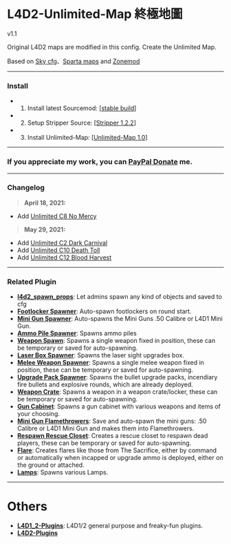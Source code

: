 # L4D2-Unlimited-Map 終極地圖
v1.1

Original L4D2 maps are modified in this config. Create the Unlimited Map.

Based on [Sky cfg](https://github.com/Attano/Sky)、[Sparta maps](https://forums.alliedmods.net/showthread.php?p=2670634) and [Zonemod](https://github.com/SirPlease/L4D2-Competitive-Rework/tree/master/cfg/stripper/zonemod/maps)
- - - -
### Install ###
- 1. Install latest Sourcemod: [[stable build](https://www.sourcemod.net/downloads.php?branch=stable)]
- 2. Setup Stripper Source: [[Stripper 1.2.2](http://www.bailopan.net/stripper/snapshots/1.2/)]
- 3. Install Unlimited-Map: [[Unlimited-Map 1.0](https://github.com/fbef0102/L4D2-Unlimited-Map/archive/refs/heads/main.zip)]

- - - -	
### If you appreciate my work, you can [PayPal Donate](https://paypal.me/Harry0215?locale.x=zh_TW) me.

- - - -
### Changelog ###
> **April 18, 2021:**
- Add [Unlimited C8 No Mercy](https://youtu.be/UTUjd6hlpt0)

> **May 29, 2021:**
- Add [Unlimited C2 Dark Carnival](https://youtu.be/Qq_XvpOJ-cE)
- Add [Unlimited C10 Death Toll](https://youtu.be/rvGBJDaGnAw)
- Add [Unlimited C12 Blood Harvest](https://youtu.be/cacYqcy7ObU)
- - - -
### Related Plugin ###
* <b>[l4d2_spawn_props](https://github.com/fbef0102/L4D2-Plugins/tree/master/l4d2_spawn_props)</b>: Let admins spawn any kind of objects and saved to cfg
* <b>[Footlocker Spawner](https://forums.alliedmods.net/showthread.php?p=1471101)</b>: Auto-spawn footlockers on round start.
* <b>[Mini Gun Spawner](https://forums.alliedmods.net/showthread.php?p=1622557)</b>: Auto-spawns the Mini Guns .50 Calibre or L4D1 Mini Gun.
* <b>[Ammo Pile Spawner](https://forums.alliedmods.net/showthread.php?p=1993580)</b>: Spawns ammo piles
* <b>[Weapon Spawn](https://forums.alliedmods.net/showthread.php?p=2008483)</b>: Spawns a single weapon fixed in position, these can be temporary or saved for auto-spawning.
* <b>[Laser Box Spawner](https://forums.alliedmods.net/showthread.php?t=223012)</b>: Spawns the laser sight upgrades box.
* <b>[Melee Weapon Spawner](https://forums.alliedmods.net/showthread.php?t=223020)</b>: Spawns a single melee weapon fixed in position, these can be temporary or saved for auto-spawning.
* <b>[Upgrade Pack Spawner](https://forums.alliedmods.net/showthread.php?t=223021)</b>: Spawns the bullet upgrade packs, incendiary fire bullets and explosive rounds, which are already deployed.
* <b>[Weapon Crate](https://forums.alliedmods.net/showthread.php?p=2008482)</b>: Spawns a weapon in a weapon crate/locker, these can be temporary or saved for auto-spawning.
* <b>[Gun Cabinet](https://forums.alliedmods.net/showthread.php?t=222931)</b>: Spawns a gun cabinet with various weapons and items of your choosing.
* <b>[Mini Gun Flamethrowers](https://forums.alliedmods.net/showthread.php?p=2005907)</b>: Save and auto-spawn the mini guns: .50 Calibre or L4D1 Mini Gun and makes them into Flamethrowers.
* <b>[Respawn Rescue Closet](https://forums.alliedmods.net/showthread.php?p=2009851)</b>: Creates a rescue closet to respawn dead players, these can be temporary or saved for auto-spawning.
* <b>[Flare](https://forums.alliedmods.net/showthread.php?p=1606590)</b>: Creates flares like those from The Sacrifice, either by command or automatically when incapped or upgrade ammo is deployed, either on the ground or attached.
* <b>[Lamps](https://forums.alliedmods.net/showthread.php?p=1658873)</b>: Spawns various Lamps.

- - - -
# Others
* <b>[L4D1_2-Plugins](https://github.com/fbef0102/L4D1_2-Plugins)</b>: L4D1/2 general purpose and freaky-fun plugins.
* <b>[L4D2-Plugins](https://github.com/fbef0102/L4D2-Plugins)</b>
